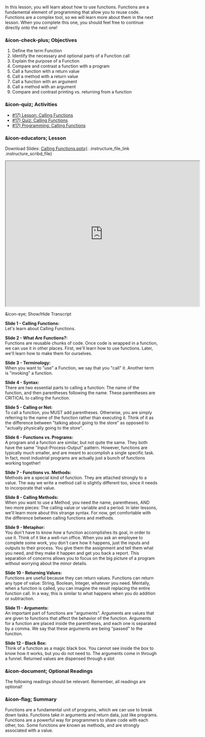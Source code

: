 In this lesson, you will learn about how to use functions. Functions are a
fundamental element of programming that allow you to reuse code. Functions are
a complex tool, so we will learn more about them in the next lesson. When you
complete this one, you should feel free to continue directly onto the next
one!

###  &icon-check-plus; Objectives

  1. Define the term Function
  2. Identify the necessary and optional parts of a Function call
  3. Explain the purpose of a Function
  4. Compare and contrast a function with a program
  5. Call a function with a return value
  6. Call a method with a return value
  7. Call a function with an argument
  8. Call a method with an argument
  9. Compare and contrast printing vs. returning from a function

###  &icon-quiz; Activities

  * [#17) Lesson: Calling Functions](#video)
  * [#17) Quiz: Calling Functions](https://vt.instructure.com/courses/66476/assignments/356609)
  * [#17) Programming: Calling Functions](https://vt.instructure.com/courses/66476/assignments/356664)

###  &icon-educators; Lesson

Download Slides: [Calling
Functions.pptx](https://vt.instructure.com/courses/66476/files/5919813/download?verifier=kQZSbhZgk3YuFvzJU498GYB4jpnfxFyVqy5c7wWz&wrap=1
"Calling Functions.pptx" ){: .instructure_file_link .instructure_scribd_file}

<iframe height="150" width="300" style="width: 640px; height: 480px;"
webkitallowfullscreen="webkitallowfullscreen" title="Calling Functions"
mozallowfullscreen="mozallowfullscreen"
src="https://www.youtube.com/embed/HqUxyvRbNm4?feature=oembed&rel=0"
allowfullscreen="allowfullscreen"></iframe>

&icon-eye; Show/Hide Transcript

**Slide 1 - Calling Functions:**  
Let's learn about Calling Functions.

**Slide 2 - What Are Functions?:**  
Functions are reusable chunks of code. Once code is wrapped in a function, we
can use it in other places. First, we'll learn how to use functions. Later,
we'll learn how to make them for ourselves.

**Slide 3 - Terminology:**  
When you want to "use" a Function, we say that you "call" it. Another term is
"invoking" a function.

**Slide 4 - Syntax:**  
There are two essential parts to calling a function: The name of the function,
and then parentheses following the name. These parentheses are CRITICAL to
calling the function.

**Slide 5 - Calling or Not:**  
To call a function, you MUST add parentheses. Otherwise, you are simply
referring to the name of the function rather than executing it. Think of it as
the difference between "talking about going to the store" as opposed to
"actually physically going to the store".

**Slide 6 - Functions vs. Programs:**  
A program and a function are similar, but not quite the same. They both have
the same "Input-Process-Output" pattern. However, functions are typically much
smaller, and are meant to accomplish a single specific task. In fact, most
industrial programs are actually just a bunch of functions working together!

**Slide 7 - Functions vs. Methods:**  
Methods are a special kind of function. They are attached strongly to a value.
The way we write a method call is slightly different too, since it needs to
incorporate that value.

**Slide 8 - Calling Methods:**  
When you want to use a Method, you need the name, parentheses, AND two more
pieces: The calling value or variable and a period. In later lessons, we'll
learn more about this strange syntax. For now, get comfortable with the
difference between calling functions and methods.

**Slide 9 - Metaphor:**  
You don't have to know *how* a function accomplishes its goal, in order to use
it. Think of it like a well-run office. When you ask an employee to complete
some work, you don't care how it happens, just the inputs and outputs to their
process. You give them the assignment and tell them what you need, and they
make it happen and get you back a report. This separation of concerns allows
you to focus on the big picture of a program without worrying about the minor
details.

**Slide 10 - Returning Values:**  
Functions are useful because they can return values. Functions can return any
type of value: String, Boolean, Integer, whatever you need. Mentally, when a
function is called, you can imagine the result replacing the entire function
call. In a way, this is similar to what happens when you do addition or
subtraction.

**Slide 11 - Arguments:**  
An important part of functions are "arguments". Arguments are values that are
given to functions that affect the behavior of the function. Arguments for a
function are placed inside the parentheses, and each one is separated by a
comma. We say that these arguments are being "passed" to the function.

**Slide 12 - Black Box:**  
Think of a function as a magic black box. You cannot see inside the box to
know how it works, but you do not need to. The arguments come in through a
funnel. Returned values are dispensed through a slot

###  &icon-document; Optional Readings

The following readings should be relevant. Remember, all readings are
optional!

###  &icon-flag; Summary

Functions are a fundamental unit of programs, which we can use to break down
tasks. Functions take in arguments and return data, just like programs.
Functions are a powerful way for programmers to share code with each other,
too. Some functions are known as methods, and are strongly associated with a
value.